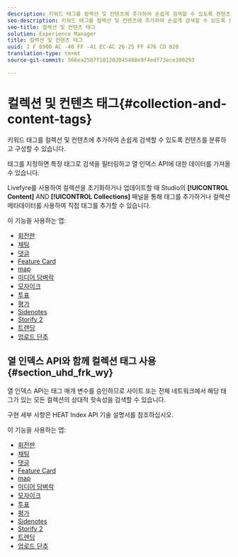 ```yaml
---
description: 키워드 태그를 컬렉션 및 컨텐츠에 추가하여 손쉽게 검색할 수 있도록 컨텐츠를 분류하고 구성할 수 있습니다.
seo-description: 키워드 태그를 컬렉션 및 컨텐츠에 추가하여 손쉽게 검색할 수 있도록 컨텐츠를 분류하고 구성할 수 있습니다.
seo-title: 컬렉션 및 컨텐츠 태그
solution: Experience Manager
title: 컬렉션 및 컨텐츠 태그
uuid: 1 F 6900 AC -40 FF -41 EC-AC 26-25 FF 476 CD 820
translation-type: tm+mt
source-git-commit: 566ea2587f101202045488e9f4edf73ece100293

---
```



# 컬렉션 및 컨텐츠 태그{#collection-and-content-tags}

키워드 태그를 컬렉션 및 컨텐츠에 추가하여 손쉽게 검색할 수 있도록 컨텐츠를 분류하고 구성할 수 있습니다.

태그를 지정하면 특정 태그로 검색을 필터링하고 열 인덱스 API에 대한 데이터를 가져올 수 있습니다.

Livefyre를 사용하여 컬렉션을 초기화하거나 업데이트할 때 Studio의 **[!UICONTROL Content]** AND **[!UICONTROL Collections]** 패널을 통해 태그를 추가하거나 컬렉션 메타데이터를 사용하여 직접 태그를 추가할 수 있습니다.

이 기능을 사용하는 앱:

* [회전판](/help/using/c-about-apps/c-carousel-app/c-carousel-app.md#c_carousel_app)
* [채팅](/help/using/c-about-apps/c-chat-app/c-chat-app.md#c_chat_app)
* [댓글](/help/using/c-about-apps/c-comments/c-comments.md)
* [Feature Card](/help/using/c-about-apps/c-feature-card-app/c-feature-card-app.md#c_feature_card_app)
* [map](/help/using/c-about-apps/c-map-app/c-map-app.md#c_map_app)
* [미디어 담벼락](/help/using/c-about-apps/c-media-wall-app/c-media-wall-app.md#c_media_wall_app)
* [모자이크](/help/using/c-about-apps/c-mosaic-app/c-mosaic-app.md#c_mosaic_app)
* [투표](/help/using/c-about-apps/c-polls-app/c-polls-app.md#c_polls_app)
* [평가](/help/using/c-about-apps/c-reviews-app/c-reviews-app.md#c_reviews_app)
* [Sidenotes](/help/using/c-about-apps/c-sidenotes-app/c-sidenotes-app.md#c_sidenotes_app)
* [Storify 2](/help/using/c-about-apps/c-storify2/c-storify2.md#c_storify2)
* [트렌딩](/help/using/c-about-apps/c-trending-app/c-trending-app.md#c_trending_app)
* [업로드 단추](/help/using/c-about-apps/c-upload-button-app/c-upload-button-app.md#c_upload_button_app)

## 열 인덱스 API와 함께 컬렉션 태그 사용 {#section_uhd_frk_wy}

열 인덱스 API는 태그 매개 변수를 승인하므로 사이트 또는 전체 네트워크에서 해당 태그가 있는 모든 컬렉션의 상대적 핫속성을 검색할 수 있습니다.

구현 세부 사항은 HEAT Index API 기술 설명서를 참조하십시오.

이 기능을 사용하는 앱:

* [회전판](/help/using/c-about-apps/c-carousel-app/c-carousel-app.md#c_carousel_app)
* [채팅](/help/using/c-about-apps/c-chat-app/c-chat-app.md#c_chat_app)
* [댓글](/help/using/c-about-apps/c-comments/c-comments.md)
* [Feature Card](/help/using/c-about-apps/c-feature-card-app/c-feature-card-app.md#c_feature_card_app)
* [map](/help/using/c-about-apps/c-map-app/c-map-app.md#c_map_app)
* [미디어 담벼락](/help/using/c-about-apps/c-media-wall-app/c-media-wall-app.md#c_media_wall_app)
* [모자이크](/help/using/c-about-apps/c-mosaic-app/c-mosaic-app.md#c_mosaic_app)
* [투표](/help/using/c-about-apps/c-polls-app/c-polls-app.md#c_polls_app)
* [평가](/help/using/c-about-apps/c-reviews-app/c-reviews-app.md#c_reviews_app)
* [Sidenotes](/help/using/c-about-apps/c-sidenotes-app/c-sidenotes-app.md#c_sidenotes_app)
* [Storify 2](/help/using/c-about-apps/c-storify2/c-storify2.md#c_storify2)
* [트렌딩](/help/using/c-about-apps/c-trending-app/c-trending-app.md#c_trending_app)
* [업로드 단추](/help/using/c-about-apps/c-upload-button-app/c-upload-button-app.md#c_upload_button_app)

